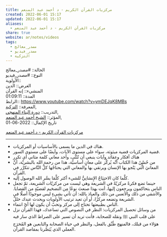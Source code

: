 ```yaml
---  
title: مركزيات القرآن الكريم - د أحمد عبد المنعم  
created: 2022-06-01 15:17  
updated: 2022-06-01 15:17  
aliases:  
  - مركزيات القرآن الكريم - د أحمد عبد المنعم  
share: true  
website: ar/notes/videos  
tags:  
  - مصدر_معالج  
  - مصدر_فيديو  
  - التزكية  
---  
```

  
  
  
الحالة:: #مصدر_معالج   
النوع:: #مصدر_فيديو  
اﻷولوية::    
الغرض:: الدين  
المنشيء:: إنه القرآن  
المدة:: 01:09:11  
الرابط:: https://www.youtube.com/watch?v=ymDEJqK8MBs  
المعرفة:: [التزكية](%D8%A7%D9%84%D8%AA%D8%B2%D9%83%D9%8A%D8%A9),  
التدريب:: [دورة البناء المنهجي](%D8%AF%D9%88%D8%B1%D8%A9%20%D8%A7%D9%84%D8%A8%D9%86%D8%A7%D8%A1%20%D8%A7%D9%84%D9%85%D9%86%D9%87%D8%AC%D9%8A),  
المؤثر:: [الشيخ أحمد عبد المنعم](%D8%A7%D9%84%D8%B4%D9%8A%D8%AE%20%D8%A3%D8%AD%D9%85%D8%AF%20%D8%B9%D8%A8%D8%AF%20%D8%A7%D9%84%D9%85%D9%86%D8%B9%D9%85),  
تاريخ اﻹكمال:: 2022-06-01  
  
[مركزيات القرآن الكريم - د.أحمد عبد المنعم](https://www.youtube.com/watch?v=ymDEJqK8MBs)  
  
---  
  
-   هناك في الدين ما يسمى بالأساسيات أو المركزيات.  
-   قضية المركزيات قضية مبثوثة، سواء على مستوى الآيات، وأيضًا على مستوى السور.  
-   هناك أفكار وعقائد وآيات ينبغي أن تُثَنَّى، وأحد معاني كلمة مثاني أي تكرر  
-   من حُسْنُ هذا الكتاب أنَّه يُركِّز على معانٍ أساسيَّة، هذا من رحمة الله بالبشريَّة، أنَّ المعانيَ الَّتي يَنْجو بها الإنسان ويرتقي بها والمعاني التي يحتاجُها كلُّ النَّاس تتكرَّر في القرآن.  
-   كلَّما كان الاحتِيَاجُ الإِنسَانِيُّ للشيء أكثر كلَّمَا يسَّر الله الوصول إليه.  
-   حينما تضع فكرةً مركزيّةً في الشريعة وهي ليست من مركزيّات الشريعة، ثمّ تجعل الناس يتحاكمون ويرجعون إليها، أنت بهذا صنعتَ نوعًا مِن التضخيم لقضيّةٍ من القضايا. والأشقى من ذلك والأتعس من ذلك والعياذ بالله: أن تأتي بشيءٍ ليس موجودًا أصلًا في الشريعة وتضعه مركزًا، أو أن تعيد ترتيب الأولويات ويحدث عندك خللٌ.  
-   الناس بطبيعتها تحتاج إلى مركز وتحبّ أن يكون لها أيّ انتماء.  
-   من وسائل تحصيل المركزيات: النظر في النصوص التي تساعدك، فهذا القرآن نزل على قلب النبي ﷺ ونقله للصحابة، فأنت تريد أن تسير على الصراط الذي سار فيه هؤلاء من قبلك، فالمنهج طُبِّق بالفعل، والنظر في حياة الصحابة والتابعين هو المُخرَج العملي الذي يُبَصِّرنا بمقاصد القرآن.